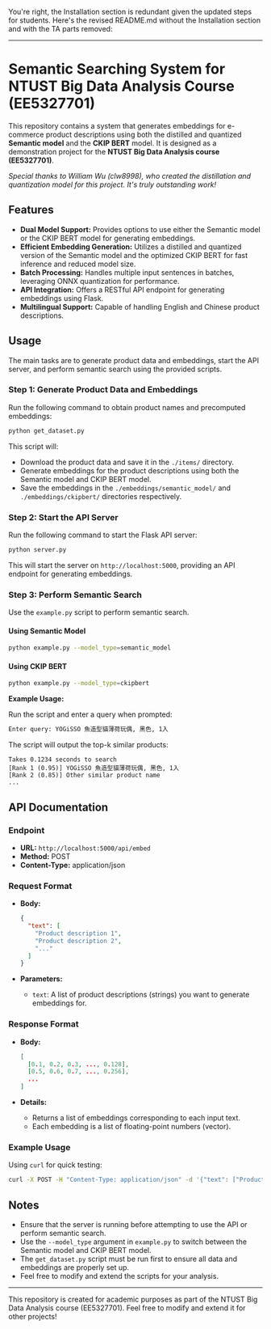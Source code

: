 You're right, the Installation section is redundant given the updated steps for students. Here's the revised README.md without the Installation section and with the TA parts removed:

---

# Semantic Searching System for NTUST Big Data Analysis Course (EE5327701)

This repository contains a system that generates embeddings for e-commerce product descriptions using both the distilled and quantized **Semantic model** and the **CKIP BERT** model. It is designed as a demonstration project for the **NTUST Big Data Analysis course (EE5327701)**.

*Special thanks to William Wu (clw8998), who created the distillation and quantization model for this project. It's truly outstanding work!*

## Features

- **Dual Model Support:** Provides options to use either the Semantic model or the CKIP BERT model for generating embeddings.
- **Efficient Embedding Generation:** Utilizes a distilled and quantized version of the Semantic model and the optimized CKIP BERT for fast inference and reduced model size.
- **Batch Processing:** Handles multiple input sentences in batches, leveraging ONNX quantization for performance.
- **API Integration:** Offers a RESTful API endpoint for generating embeddings using Flask.
- **Multilingual Support:** Capable of handling English and Chinese product descriptions.

## Usage

The main tasks are to generate product data and embeddings, start the API server, and perform semantic search using the provided scripts.

### Step 1: Generate Product Data and Embeddings

Run the following command to obtain product names and precomputed embeddings:

```bash
python get_dataset.py
```

This script will:

- Download the product data and save it in the `./items/` directory.
- Generate embeddings for the product descriptions using both the Semantic model and CKIP BERT model.
- Save the embeddings in the `./embeddings/semantic_model/` and `./embeddings/ckipbert/` directories respectively.

### Step 2: Start the API Server

Run the following command to start the Flask API server:

```bash
python server.py
```

This will start the server on `http://localhost:5000`, providing an API endpoint for generating embeddings.

### Step 3: Perform Semantic Search

Use the `example.py` script to perform semantic search.

#### Using Semantic Model

```bash
python example.py --model_type=semantic_model
```

#### Using CKIP BERT

```bash
python example.py --model_type=ckipbert
```

**Example Usage:**

Run the script and enter a query when prompted:

```bash
Enter query: YOGiSSO 魚造型貓薄荷玩偶, 黑色, 1入
```

The script will output the top-k similar products:

```
Takes 0.1234 seconds to search
[Rank 1 (0.95)] YOGiSSO 魚造型貓薄荷玩偶, 黑色, 1入
[Rank 2 (0.85)] Other similar product name
...
```

## API Documentation

### Endpoint

- **URL:** `http://localhost:5000/api/embed`
- **Method:** POST
- **Content-Type:** application/json

### Request Format

- **Body:**

  ```json
  {
    "text": [
      "Product description 1",
      "Product description 2",
      "..."
    ]
  }
  ```

- **Parameters:**

  - `text`: A list of product descriptions (strings) you want to generate embeddings for.

### Response Format

- **Body:**

  ```json
  [
    [0.1, 0.2, 0.3, ..., 0.128],
    [0.5, 0.6, 0.7, ..., 0.256],
    ...
  ]
  ```

- **Details:**

  - Returns a list of embeddings corresponding to each input text.
  - Each embedding is a list of floating-point numbers (vector).

### Example Usage

Using `curl` for quick testing:

```bash
curl -X POST -H "Content-Type: application/json" -d '{"text": ["Product description 1", "Product description 2"]}' http://localhost:5000/api/embed
```

## Notes

- Ensure that the server is running before attempting to use the API or perform semantic search.
- Use the `--model_type` argument in `example.py` to switch between the Semantic model and CKIP BERT model.
- The `get_dataset.py` script must be run first to ensure all data and embeddings are properly set up.
- Feel free to modify and extend the scripts for your analysis.

---

This repository is created for academic purposes as part of the NTUST Big Data Analysis course (EE5327701). Feel free to modify and extend it for other projects!